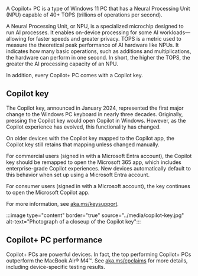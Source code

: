 A Copilot+ PC is a type of Windows 11 PC that has a Neural Processing Unit (NPU) capable of 40+ TOPS (trillions of operations per second).

A Neural Processing Unit, or NPU, is a specialized microchip designed to run AI processes. It enables on-device processing for some AI workloads—allowing for faster speeds and greater privacy. TOPS is a metric used to measure the theoretical peak performance of AI hardware like NPUs. It indicates how many basic operations, such as additions and multiplications, the hardware can perform in one second. In short, the higher the TOPS, the greater the AI processing capacity of an NPU.

In addition, every Copilot+ PC comes with a Copilot key.

## Copilot key

The Copilot key, announced in January 2024, represented the first major change to the Windows PC keyboard in nearly three decades. Originally, pressing the Copilot key would open Copilot in Windows. However, as the Copilot experience has evolved, this functionality has changed.

On older devices with the Copilot key mapped to the Copilot app, the Copilot key still retains that mapping unless changed manually.

For commercial users (signed in with a Microsoft Entra account), the Copilot key should be remapped to open the Microsoft 365 app, which includes enterprise-grade Copilot experiences. New devices automatically default to this behavior when set up using a Microsoft Entra account.

For consumer users (signed in with a Microsoft account), the key continues to open the Microsoft Copilot app.

For more information, see [aka.ms/keysupport](https://aka.ms/keysupport).

:::image type="content" border="true" source="../media/copilot-key.jpg" alt-text="Photograph of a closeup of the Copilot key":::

## Copilot+ PC performance

Copilot+ PCs are powerful devices. In fact, the top performing Copilot+ PCs outperform the MacBook Air® M4™. See [aka.ms/cpclaims](https://aka.ms/cpclaims) for more details, including device-specific testing results.